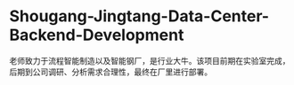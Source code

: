 # Shougang-Jingtang-Data-Center-Backend-Development
老师致力于流程智能制造以及智能钢厂，是行业大牛。该项目前期在实验室完成，后期到公司调研、分析需求合理性，最终在厂里进行部署。
